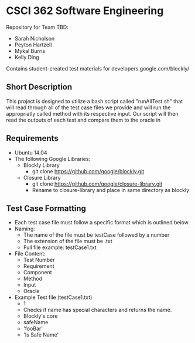 # CSCI 362 Software Engineering

Repository for Team TBD:

- Sarah Nicholson
- Peyton Hartzell
- Mykal Burris
- Kelly Ding

Contains student-created test materials for developers.google.com/blockly/

## Short Description

This project is designed to utilize a bash script called "runAllTest.sh" that will read through all of the test case files we provide and will run the appropriatly called method with its respective input. Our script will then read the outputs of each test and compare them to the oracle in 

## Requirements

- Ubuntu 14.04
- The following Google Libraries:
    - Blockly Library
        - git clone https://github.com/google/blockly.git
    - Closure Library
        - git clone https://github.com/google/closure-library.git
        - Rename to closure-library and place in same directory as blockly

## Test Case Formatting
- Each test case file must follow a specific format which is outlined below
- Naming:
    - The name of the file must be testCase followed by a number
    - The extension of the file must be .txt
    - Full file example: testCase1.txt
- File Content:
    - Test Number
    - Requirement
    - Component
    - Method
    - Input
    - Oracle
- Example Test file (testCase1.txt)
    - 1
    - Checks if name has special characters and returns the name.
    - Blockly's core
    - safeName
    - 'fooBar'
    - 'Is Safe Name'
